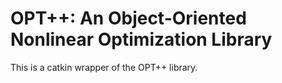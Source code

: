 # OPT++: An Object-Oriented Nonlinear Optimization Library
This is a catkin wrapper of the OPT++ library.
     
